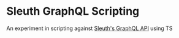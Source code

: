 # Sleuth GraphQL Scripting

An experiment in scripting against [Sleuth's GraphQL API](https://help.sleuth.io/sleuth-api/graphql-examples) using TS
